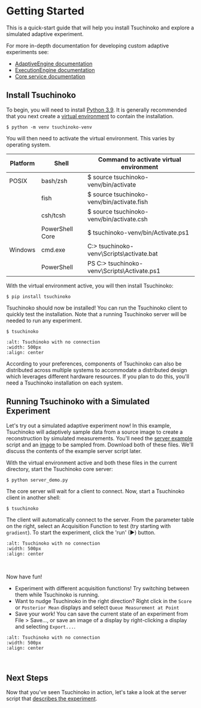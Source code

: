 # Getting Started

This is a quick-start guide that will help you install Tsuchinoko
and explore a simulated adaptive experiment.

For more in-depth documentation for developing custom adaptive experiments see:

* [AdaptiveEngine documentation](api/adaptiveengine.md)
* [ExecutionEngine documentation](api/executionengine.md)
* [Core service documentation](api/core.md)

## Install Tsuchinoko

To begin, you will need to install [Python 3.9](https://www.python.org/downloads/release/python-390/). It is generally
recommended that you next create a [virtual environment](https://docs.python.org/3/library/venv.html) to contain the 
installation.

```console
$ python -m venv tsuchinoko-venv
```

You will then need to activate the virtual environment. This varies by operating system.

| Platform | Shell           | Command to activate virtual environment |
|----------|-----------------|-----------------------------------------|
| POSIX    | bash/zsh        | $ source tsuchinoko-venv/bin/activate            |
|          | fish            | $ source tsuchinoko-venv/bin/activate.fish       |
|          | csh/tcsh        | $ source tsuchinoko-venv/bin/activate.csh        |
|          | PowerShell Core | $ tsuchinoko-venv/bin/Activate.ps1               |
| Windows  | cmd.exe         | C:\> tsuchinoko-venv\Scripts\activate.bat        |
|          | PowerShell      | PS C:\> tsuchinoko-venv\Scripts\Activate.ps1     |

With the virtual environment active, you will then install Tsuchinoko:

```console
$ pip install tsuchinoko
```

Tsuchinoko should now be installed! You can run the Tsuchinoko client to quickly test the installation. Note that a
running Tsuchinoko server will be needed to run any experiment.

```console
$ tsuchinoko
```

```{image} _static/startup-connecting.PNG
:alt: Tsuchinoko with no connection
:width: 500px
:align: center
```

According to your preferences, components of Tsuchinoko can also be distributed across multiple systems to accommodate a 
distributed design which leverages different hardware resources. If you plan to do this, you'll need a Tsuchinoko 
installation on each system.

## Running Tsuchinoko with a Simulated Experiment

Let's try out a simulated adaptive experiment now! In this example, Tsuchinoko will adaptively sample data from a source image to create a
reconstruction by simulated measurements. You'll need the [server example](https://github.com/lbl-camera/tsuchinoko/blob/master/examples/server_demo.py) 
script and an [image](https://raw.githubusercontent.com/lbl-camera/tsuchinoko/master/examples/example_assets/sombrero_pug.jpg) 
to be sampled from. Download both of these files. We'll discuss the contents of the example server script later.

With the virtual environment active and both these files in the current directory, start the Tsuchinoko core server:

```console
$ python server_demo.py
```

The core server will wait for a client to connect. Now, start a Tsuchinoko client in another shell:

```console
$ tsuchinoko
```
The client will automatically connect to the server. From the parameter table on the right, select an Acquisition Function to test (try starting with `gradient`).
To start the experiment, click the 'run' (▶) button.

```{image} _static/running-score.PNG
:alt: Tsuchinoko with no connection
:width: 500px
:align: center

```
&nbsp;

Now have fun!
- Experiment with different acquisition functions! Try switching between them while Tsuchinoko is running.
- Want to nudge Tsuchinoko in the right direction? Right click in the `Score` or `Posterior Mean` displays and select `Queue Measurement at Point`
- Save your work! You can save the current state of an experiment from File > Save..., or save an image of a display by right-clicking a display and selecting `Export...`.

```{image} _static/running-posterior-mean.PNG
:alt: Tsuchinoko with no connection
:width: 500px
:align: center

```
&nbsp;

## Next Steps

Now that you've seen Tsuchinoko in action, let's take a look at the server script that [describes the experiment](server_experiment.md).